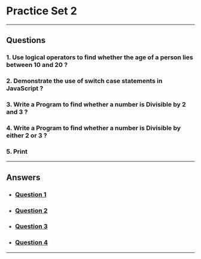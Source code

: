 # Practice Set 2
---
## Questions
### 1. Use logical operators to find whether the age of a person lies between 10 and 20 ?
### 2. Demonstrate the use of switch case statements in JavaScript ?
### 3. Write a Program to find whether a number is Divisible by 2 and 3 ?
### 4. Write a Program to find whether a number is Divisible by either 2 or 3 ?
### 5. Print 
---
## Answers
- ### [Question 1](/Practice%20Sets/Set%202/ans1.md)
- ### [Question 2](/Practice%20Sets/Set%202/ans2.md)
- ### [Question 3](/Practice%20Sets/Set%202/ans3.md)
- ### [Question 4](/Practice%20Sets/Set%202/ans4.md)
---